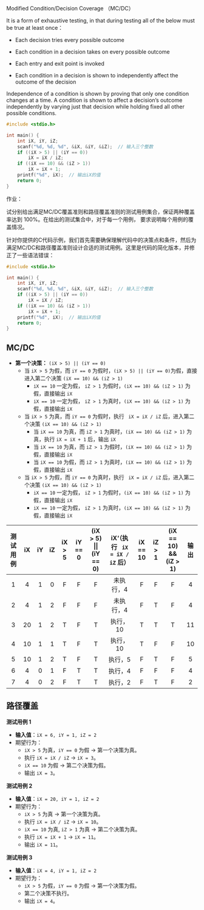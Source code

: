Modified Condition/Decision Coverage （MC/DC）

It is a form of exhaustive testing, in that during testing all of  the below must be true at least once：

- Each decision tries every possible outcome

- Each condition in a decision takes on every possible outcome
- Each entry and exit point is invoked
- Each condition in a decision is shown to independently affect the  outcome of the decision  

Independence of a condition is shown by proving that only one  condition changes at a time. A condition is shown to affect a  decision’s outcome independently by varying just that decision  while holding fixed all other possible conditions.

```c
#include <stdio.h>

int main() {
    int iX, iY, iZ;
    scanf("%d, %d, %d", &iX, &iY, &iZ);  // 输入三个整数
    if ((iX > 5) || (iY == 0))
        iX = iX / iZ;
    if ((iX == 10) && (iZ > 1))
        iX = iX + 1;
    printf("%d", iX);  // 输出iX的值
    return 0;
}
```

作业：

试分别给出满足MC/DC覆盖准则和路径覆盖准则的测试用例集合，保证两种覆盖率达到 100%。在给出的测试集合中，对于每一个用例， 要求说明每个用例的覆盖情况。

针对你提供的C代码示例，我们首先需要确保理解代码中的决策点和条件，然后为满足MC/DC和路径覆盖准则设计合适的测试用例。这里是代码的简化版本，并修正了一些语法错误：

```c
#include <stdio.h>

int main() {
    int iX, iY, iZ;
    scanf("%d, %d, %d", &iX, &iY, &iZ);  // 输入三个整数
    if ((iX > 5) || (iY == 0))
        iX = iX / iZ;
    if ((iX == 10) && (iZ > 1))
        iX = iX + 1;
    printf("%d", iX);  // 输出iX的值
    return 0;
}
```



## MC/DC

- **第一个决策：** `(iX > 5) || (iY == 0)`
  - 当 `iX > 5` 为假，而 `iY == 0` 为假时，`(iX > 5) || (iY == 0)`为假，直接进入第二个决策 `(iX == 10) && (iZ > 1)`
    -  `iX == 10` 一定为假， `iZ > 1` 为假时，`(iX == 10) && (iZ > 1)` 为假，直接输出 `iX`
    -  `iX == 10` 一定为假， `iZ > 1` 为真时，`(iX == 10) && (iZ > 1)` 为假，直接输出 `iX`
  - 当 `iX > 5` 为真，而 `iY == 0` 为假时，执行 ` iX = iX / iZ` 后，进入第二个决策 `(iX == 10) && (iZ > 1)`
    - 当 `iX == 10` 为真，而 `iZ > 1` 为真时，`(iX == 10) && (iZ > 1)` 为真，执行 `iX = iX + 1` 后，输出 `iX`
    - 当 `iX == 10` 为真，而 `iZ > 1` 为假时，`(iX == 10) && (iZ > 1)` 为假，直接输出 `iX`
    - 当 `iX == 10` 为假，而 `iZ > 1` 为真时，`(iX == 10) && (iZ > 1)` 为假，直接输出 `iX`
  - 当 `iX > 5` 为假，而 `iY == 0` 为真时，执行 ` iX = iX / iZ` 后，进入第二个决策 `(iX == 10) && (iZ > 1)`
    -  `iX == 10` 一定为假， `iZ > 1` 为假时，`(iX == 10) && (iZ > 1)` 为假，直接输出 `iX`
    -  `iX == 10` 一定为假， `iZ > 1` 为真时，`(iX == 10) && (iZ > 1)` 为假，直接输出 `iX`

| 测试用例 |  iX  |  iY  |  iZ  | iX > 5 | iY == 0 | (iX > 5) \|\| (iY == 0) | iX‘（执行 ` iX = iX / iZ` 后） | iX == 10 | iZ > 1 | (iX == 10) && (iZ > 1) | 输出 |
| :------: | :--: | :--: | :--: | :----: | :-----: | :---------------------: | :----------------------------: | :------: | :----: | :--------------------: | :--: |
|    1     |  4   |  1   |  0   |   F    |    F    |            F            |           未执行，4            |    F     |   F    |           F            |  4   |
|    2     |  4   |  1   |  2   |   F    |    F    |            F            |           未执行，4            |    F     |   T    |           F            |  4   |
|    3     |  20  |  1   |  2   |   T    |    F    |            T            |            执行，10            |    T     |   T    |           T            |  11  |
|    4     |  10  |  1   |  1   |   T    |    F    |            T            |            执行，10            |    T     |   F    |           F            |  10  |
|    5     |  10  |  1   |  2   |   T    |    F    |            T            |            执行，5             |    F     |   T    |           F            |  5   |
|    6     |  4   |  0   |  1   |   F    |    T    |            T            |            执行，4             |    F     |   F    |           F            |  4   |
|    7     |  4   |  0   |  2   |   F    |    T    |            T            |            执行，2             |    F     |   T    |           F            |  2   |

## 路径覆盖

**测试用例 1**

- **输入值**：`iX = 6, iY = 1, iZ = 2`
- 期望行为：
  - `iX > 5` 为真，`iY == 0` 为假 -> 第一个决策为真。
  - 执行 `iX = iX / iZ` -> `iX = 3`。
  - `iX == 10` 为假 -> 第二个决策为假。
  - 输出 `iX = 3`。

**测试用例 2**

- **输入值**：`iX = 20, iY = 1, iZ = 2`
- 期望行为：
  - `iX > 5` 为真 -> 第一个决策为真。
  - 执行 `iX = iX / iZ` -> `iX = 10`。
  - `iX == 10` 为真, `iZ > 1` 为真 -> 第二个决策为真。
  - 执行 `iX = iX + 1` -> `iX = 11`。
  - 输出 `iX = 11`。

**测试用例 3**

- **输入值**：`iX = 4, iY = 1, iZ = 2`
- 期望行为：
  - `iX > 5` 为假，`iY == 0` 为假 -> 第一个决策为假。
  - 第二个决策不执行。
  - 输出 `iX = 4`。